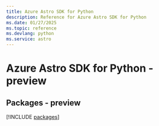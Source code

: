```yaml
---
title: Azure Astro SDK for Python
description: Reference for Azure Astro SDK for Python
ms.date: 01/27/2025
ms.topic: reference
ms.devlang: python
ms.service: astro
---
```

# Azure Astro SDK for Python - preview
## Packages - preview
[!INCLUDE [packages](astro-index.md)]